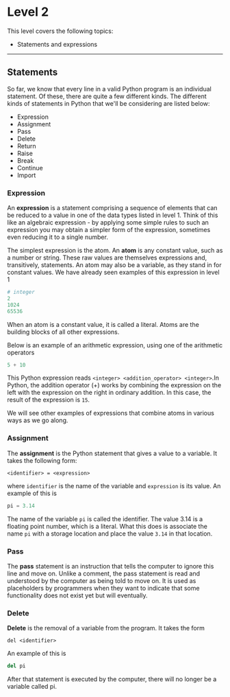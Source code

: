 # Level 2

This level covers the following topics:

* Statements and expressions
---

## Statements

So far, we know that every line in a valid Python program is an individual statement. Of these, there are quite a few
different kinds. The different kinds of statements in Python that we'll be considering are listed below:

* Expression
* Assignment
* Pass
* Delete
* Return
* Raise
* Break
* Continue
* Import

### Expression

An **expression** is a statement comprising a sequence of elements that can be reduced to a value in one of the data 
types listed in level 1. Think of this like an algebraic expression - by applying some simple rules to such an 
expression you may obtain a simpler form of the expression, sometimes even reducing it to a single number.

The simplest expression is the atom. An **atom** is any constant value, such as a number or string. These raw values
are themselves expressions and, transitively, statements. An atom may also be a variable, as they stand in for constant
values. We have already seen examples of this expression in level 1
```python
# integer
2
1024
65536
```

When an atom is a constant value, it is called a literal. Atoms are the building blocks of all other expressions.

Below is an example of an arithmetic expression, using one of the arithmetic operators
```python
5 + 10
```
This Python expression reads `<integer> <addition_operator> <integer>`.In Python, the addition operator (+) 
works by combining the expression on the left with the expression on the right in ordinary addition. In this case,
the result of the expression is `15`. 

We will see other examples of expressions that combine atoms in various ways as we go along.

### Assignment

The **assignment** is the Python statement that gives a value to a variable. It takes the following form:

```
<identifier> = <expression>
```

where `identifier` is the name of the variable and `expression` is its value. An example of this is

```python
pi = 3.14
```

The name of the variable `pi` is called the identifier. The value 3.14 is a floating point number, which is a literal.
What this does is associate the name `pi` with a storage location and place the value `3.14` in that location.

### Pass

The **pass** statement is an instruction that tells the computer to ignore this line and move on. Unlike a comment, the 
pass statement is read and understood by the computer as being told to move on. It is used as placeholders by 
programmers when they want to indicate that some functionality does not exist yet but will eventually.

### Delete

**Delete** is the removal of a variable from the program. It takes the form
```
del <identifier>
```

An example of this is
```python
del pi
```

After that statement is executed by the computer, there will no longer be a variable called pi.